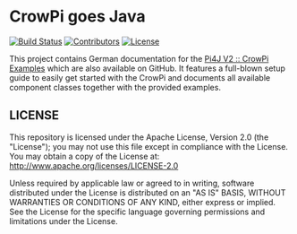 # CrowPi goes Java

[![Build Status](https://img.shields.io/github/checks-status/FHNW-IP5-IP6/CrowPiGoesJavaTutorial/gh-pages)](https://pi4j.com/pi4j-example-crowpi/)
[![Contributors](https://img.shields.io/github/contributors/FHNW-IP5-IP6/CrowPiGoesJavaTutorial)](https://github.com/ppmathis/fhnw-crowpi/graphs/contributors)
[![License](https://img.shields.io/github/license/FHNW-IP5-IP6/CrowPiGoesJavaTutorial)](https://github.com/FHNW-IP5-IP6/CrowPiGoesJavaTutorial/blob/main/LICENSE)

This project contains German documentation for the [Pi4J V2 :: CrowPi Examples](https://github.com/Pi4J/pi4j-example-crowpi/tree/main) which
are also available on GitHub. It features a full-blown setup guide to easily get started with the CrowPi and documents all available
component classes together with the provided examples.

## LICENSE

This repository is licensed under the Apache License, Version 2.0 (the "License"); you may not use this file except in compliance with the
License. You may obtain a copy of the License at: http://www.apache.org/licenses/LICENSE-2.0

Unless required by applicable law or agreed to in writing, software distributed under the License is distributed on an "AS IS" BASIS,
WITHOUT WARRANTIES OR CONDITIONS OF ANY KIND, either express or implied. See the License for the specific language governing permissions and
limitations under the License.
